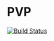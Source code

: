 # PVP

[![Build Status](https://travis-ci.com/tssund93/PVP.svg?token=QCELLM5f4mCRsGWxHCCS&branch=master)](https://travis-ci.com/tssund93/PVP)
